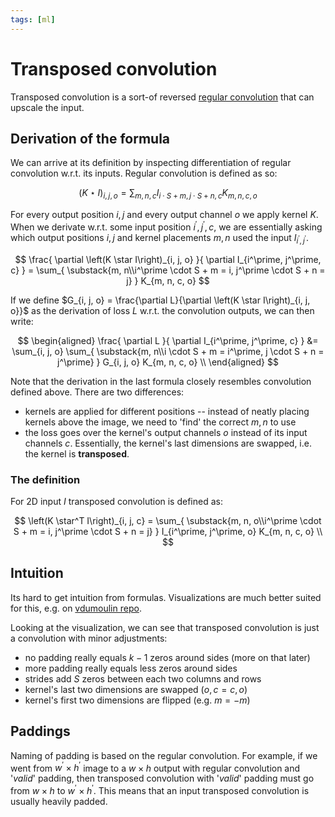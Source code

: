 ```yaml
---
tags: [ml]
---
```

# Transposed convolution

Transposed convolution is a sort-of reversed [regular
convolution](./convolution.md) that can upscale the input.


## Derivation of the formula

We can arrive at its definition by inspecting differentiation of regular
convolution w.r.t. its inputs. Regular convolution is defined as so:

$$
\left(K \star I\right)_{i, j, o} =
\sum_{m, n, c} I_{i\cdot S + m, j \cdot S + n, c} K_{m, n, c, o}
$$

For every output position $i, j$ and every output channel $o$ we apply kernel
$K$. When we derivate w.r.t. some input position $i^\prime, j^\prime, c$, we are
essentially asking which output positions $i, j$ and kernel placements $m,
n$ used the input $I_{i^\prime, j^\prime}$.

$$
\frac{
  \partial \left(K \star I\right)_{i, j, o}
}{
  \partial I_{i^\prime, j^\prime, c}
} =
\sum_{
  \substack{m, n\\i^\prime \cdot S + m = i, j^\prime \cdot S + n = j}
} K_{m, n, c, o}
$$

If we define $G_{i, j, o} = \frac{\partial L}{\partial \left(K \star
I\right)_{i, j, o}}$ as the derivation of loss $L$ w.r.t. the convolution
outputs, we can then write:

$$
\begin{aligned}
\frac{
  \partial L
}{
  \partial I_{i^\prime, j^\prime, c}
} &=
\sum_{i, j, o}
\sum_{
  \substack{m, n\\i \cdot S + m = i^\prime, j \cdot S + n = j^\prime}
} G_{i, j, o} K_{m, n, c, o} \\
\end{aligned}
$$

Note that the derivation in the last formula closely resembles convolution
defined above. There are two differences:

- kernels are applied for different positions -- instead of neatly placing
  kernels above the image, we need to 'find' the correct $m, n$ to use
- the loss goes over the kernel's output channels $o$ instead of its input
  channels $c$. Essentially, the kernel's last dimensions are swapped, i.e. the
  kernel is **transposed**.

### The definition

For 2D input $I$ transposed convolution is defined as:

$$
\left(K \star^T I\right)_{i, j, c} =
\sum_{
  \substack{m, n, o\\i^\prime \cdot S + m = i, j^\prime \cdot S + n = j}
} I_{i^\prime, j^\prime, o} K_{m, n, c, o} \\
$$


## Intuition

Its hard to get intuition from formulas. Visualizations are much better suited
for this, e.g. on [vdumoulin
repo](https://github.com/vdumoulin/conv_arithmetic).

Looking at the visualization, we can see that transposed convolution is just a
convolution with minor adjustments:

- no padding really equals $k - 1$ zeros around sides (more on that later)
- more padding really equals less zeros around sides
- strides add $S$ zeros between each two columns and rows
- kernel's last two dimensions are swapped ($o, c = c, o$)
- kernel's first two dimensions are flipped (e.g. $m = -m$)

## Paddings

Naming of padding is based on the regular convolution. For example, if we went
from $w^\prime \times h^\prime$ image to a $w \times h$ output with regular
convolution and '*valid*' padding, then transposed convolution with '*valid*'
padding must go from $w \times h$ to $w^\prime \times h^\prime$. This
means that an input transposed convolution is usually heavily padded.
